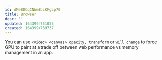 ```yaml
---
id: dMe8DCqCNWmEbcKFgLp70
title: Browser
desc: ''
updated: 1643994751055
created: 1643994739737
---
```


You can use ` <video> <canvas> opacity, transform ` or ` will change ` to force GPU to paint at a trade off between web performance vs memory management in an app.
